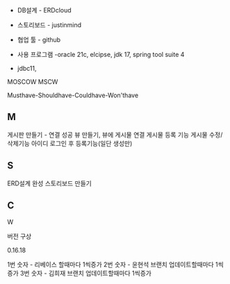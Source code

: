 * DB설계 - ERDcloud

* 스토리보드 - justinmind

* 협업 툴 - github


* 사용 프로그램 -oracle 21c, elcipse, jdk 17, spring tool suite 4

* jdbc11, 

MOSCOW MSCW

Musthave-Shouldhave-Couldhave-Won'thave

## M
게시판 만들기 - 연결 성공
뷰 만들기, 뷰에 게시물 연결
게시물 등록 기능
게시물 수정/삭제기능
아이디 로그인 후 등록기능(일단 생성만)





## S
ERD설계 완성
스토리보드 만들기

## C


W


버전 구상

0.16.18

1번 숫자 - 리베이스 할때마다 1씩증가
2번 숫자 - 윤현석 브랜치 업데이트할때마다 1씩증가
3번 숫자 - 김희재 브랜치 업데이트할때마다 1씩증가
